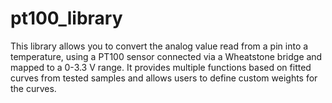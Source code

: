 # pt100_library


This library allows you to convert the analog value read from a pin into a temperature, using a PT100 sensor connected via a Wheatstone bridge and mapped to a 0-3.3 V range. It provides multiple functions based on fitted curves from tested samples and allows users to define custom weights for the curves.
